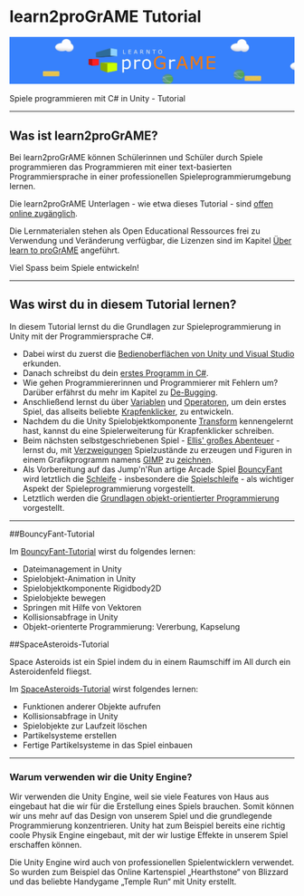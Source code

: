 # learn2proGrAME Tutorial

![learn2proGrAME Logo](img-indexpage/programe_header.jpg)

Spiele programmieren mit C# in Unity - Tutorial

---

## Was ist learn2proGrAME?

Bei learn2proGrAME können Schülerinnen und Schüler durch Spiele programmieren das Programmieren mit einer text-basierten Programmiersprache in einer professionellen Spieleprogrammierumgebung lernen.

Die learn2proGrAME Unterlagen - wie etwa dieses Tutorial - sind [offen online zugänglich](https://programe.at).

Die Lernmaterialen stehen als Open Educational Ressources frei zu Verwendung und Veränderung verfügbar, die Lizenzen sind im Kapitel [Über learn to proGrAME](about/0290-about.md) angeführt.

Viel Spass beim Spiele entwickeln!


---

## Was wirst du in diesem Tutorial lernen?

In diesem Tutorial lernst du die Grundlagen zur Spieleprogrammierung in Unity mit der Programmiersprache C#.

* Dabei wirst du zuerst die [Bedienoberflächen von Unity und Visual Studio](fundamentals/T01-userinterface.md) erkunden.
* Danach schreibst du dein [erstes Programm in C#](fundamentals/T02-firststeps.md).
* Wie gehen Programmiererinnen und Programmierer mit Fehlern um? Darüber erfährst du mehr im Kapitel zu [De-Bugging](fundamentals/T03-debugging.md).
* Anschließend lernst du über [Variablen](fundamentals/T04-variables.md) und [Operatoren](fundamentals/T05-operators.md), um dein erstes Spiel, das allseits beliebte [Krapfenklicker](fundamentals/T06-donutclicker.md), zu entwickeln.
* Nachdem du die Unity Spielobjektkomponente [Transform](fundamentals/T07-transform.md) kennengelernt hast, kannst du eine Spielerweiterung für Krapfenklicker schreiben.
* Beim nächsten selbstgeschriebenen Spiel - [Ellis' großes Abenteuer](fundamentals/T09-adventure.md) - lernst du, mit [Verzweigungen](fundamentals/T08-conditionals.md) Spielzustände zu erzeugen und Figuren in einem Grafikprogramm namens [GIMP](https://www.gimp.org) zu [zeichnen](fundamentals/T10-drawingingimp.md).
* Als Vorbereitung auf das Jump'n'Run artige Arcade Spiel [BouncyFant](bouncyfant/T00-introduction.md) wird letztlich die [Schleife](fundamentals/T13-loops.md) - insbesondere die [Spielschleife](fundamentals/T14-gameloop.md) - als wichtiger Aspekt der Spieleprogrammierung vorgestellt.
* Letztlich werden die [Grundlagen objekt-orientierter Programmierung](fundamentals/T15-classes.md) vorgestellt.

---

##BouncyFant-Tutorial

Im [BouncyFant-Tutorial](bouncyfant/T00-introduction.md) wirst du folgendes lernen:

* Dateimanagement in Unity
* Spielobjekt-Animation in Unity
* Spielobjektkomponente Rigidbody2D
* Spielobjekte bewegen
* Springen mit Hilfe von Vektoren
* Kollisionsabfrage in Unity
* Objekt-orienterte Programmierung: Vererbung, Kapselung

##SpaceAsteroids-Tutorial

Space Asteroids ist ein Spiel indem du in einem Raumschiff im All durch ein Asteroidenfeld fliegst.

Im [SpaceAsteroids-Tutorial](spaceasteroids/T01-spaceasteroids.md) wirst folgendes lernen:

* Funktionen anderer Objekte aufrufen
* Kollisionsabfrage in Unity
* Spielobjekte zur Laufzeit löschen
* Partikelsysteme erstellen
* Fertige Partikelsysteme in das Spiel einbauen

---

### Warum verwenden wir die Unity Engine?
Wir verwenden die Unity Engine, weil sie viele Features von Haus aus eingebaut hat die wir für die Erstellung eines Spiels brauchen. Somit können wir uns mehr auf das Design von unserem Spiel und die grundlegende Programmierung konzentrieren. Unity hat zum Beispiel bereits eine richtig coole Physik Engine eingebaut, mit der wir lustige Effekte in unserem Spiel erschaffen können.

Die Unity Engine wird auch von professionellen Spielentwicklern verwendet. So wurden zum Beispiel das Online Kartenspiel „Hearthstone“ von Blizzard und das beliebte Handygame „Temple Run“ mit Unity erstellt.
